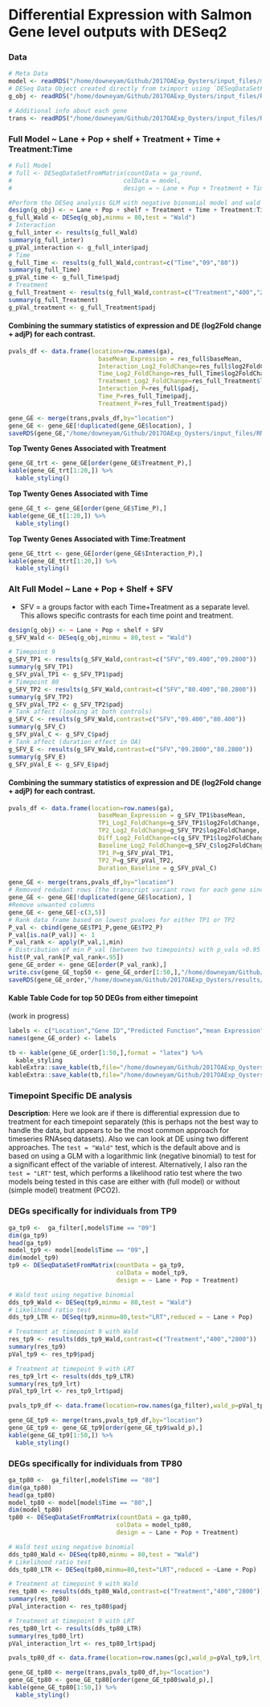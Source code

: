 Differential Expression with Salmon Gene level outputs with DESeq2
================

### **Data**

``` r
# Meta Data
model <- readRDS("/home/downeyam/Github/2017OAExp_Oysters/input_files/meta/metadata_20190718.RData")
# DESeq Data Object created directly from tximport using `DESeqDataSetFromTximport()` function.
g_obj <- readRDS("/home/downeyam/Github/2017OAExp_Oysters/input_files/RNA/salmon_pipeline/run20190610/run20190610_DEobj/geneDESeqDataObj.RData")

# Additional info about each gene
trans <- readRDS("/home/downeyam/Github/2017OAExp_Oysters/input_files/RNA/references/transcriptome_table.RData")
```

### **Full Model** ~ Lane + Pop + shelf + Treatment + Time + Treatment:Time

``` r
# Full Model
# full <- DESeqDataSetFromMatrix(countData = ga_round,
#                               colData = model,
#                               design = ~ Lane + Pop + Treatment + Time + Treatment:Time)

#Perform the DESeq analysis GLM with negative bionomial model and wald test
design(g_obj) <- ~ Lane + Pop + shelf + Treatment + Time + Treatment:Time
g_full_Wald <- DESeq(g_obj,minmu = 80,test = "Wald")
# Interaction
g_full_inter <- results(g_full_Wald)
summary(g_full_inter)
g_pVal_interaction <- g_full_inter$padj
# Time
g_full_Time <- results(g_full_Wald,contrast=c("Time","09","80"))
summary(g_full_Time)
g_pVal_time <- g_full_Time$padj
# Treatment
g_full_Treatment <- results(g_full_Wald,contrast=c("Treatment","400","2800"))
summary(g_full_Treatment)
g_pVal_treatment <- g_full_Treatment$padj
```

#### Combining the summary statistics of expression and DE (log2Fold change + adjP) for each contrast.

``` r
pvals_df <- data.frame(location=row.names(ga),
                         baseMean_Expression = res_full$baseMean,
                         Interaction_Log2_FoldChange=res_full$log2FoldChange,
                         Time_Log2_FoldChange=res_full_Time$log2FoldChange,
                         Treatment_Log2_FoldChange=res_full_Treatment$log2FoldChange,
                         Interaction_P=res_full$padj,
                         Time_P=res_full_Time$padj,
                         Treatment_P=res_full_Treatment$padj)

gene_GE <- merge(trans,pvals_df,by="location")
gene_GE <- gene_GE[!duplicated(gene_GE$location), ]
saveRDS(gene_GE,"/home/downeyam/Github/2017OAExp_Oysters/input_files/RNA/salmon_pipeline/run20190610/gene_full_DESeq2Results.RData")
```

**Top Twenty Genes Associated with Treatment**

``` r
gene_GE_trt <- gene_GE[order(gene_GE$Treatment_P),]
kable(gene_GE_trt[1:20,]) %>%
  kable_styling()
```

**Top Twenty Genes Associated with Time**

``` r
gene_GE_t <- gene_GE[order(gene_GE$Time_P),]
kable(gene_GE_t[1:20,]) %>%
  kable_styling()
```

**Top Twenty Genes Associated with Time:Treatment**

``` r
gene_GE_ttrt <- gene_GE[order(gene_GE$Interaction_P),]
kable(gene_GE_ttrt[1:20,]) %>%
  kable_styling()
```

### **Alt Full Model** ~ Lane + Pop + Shelf + SFV

  - SFV = a groups factor with each Time+Treatment as a separate level.
    This allows specific contrasts for each time point and treatment.

<!-- end list -->

``` r
design(g_obj) <- ~ Lane + Pop + shelf + SFV
g_SFV_Wald <- DESeq(g_obj,minmu = 80,test = "Wald")

# Timepoint 9
g_SFV_TP1 <- results(g_SFV_Wald,contrast=c("SFV","09.400","09.2800"))
summary(g_SFV_TP1)
g_SFV_pVal_TP1 <- g_SFV_TP1$padj
# Timepoint 80
g_SFV_TP2 <- results(g_SFV_Wald,contrast=c("SFV","80.400","80.2800"))
summary(g_SFV_TP2)
g_SFV_pVal_TP2 <- g_SFV_TP2$padj
# Tank affect (looking at both controls)
g_SFV_C <- results(g_SFV_Wald,contrast=c("SFV","09.400","80.400"))
summary(g_SFV_C)
g_SFV_pVal_C <- g_SFV_C$padj
# Tank affect (duration effect in OA)
g_SFV_E <- results(g_SFV_Wald,contrast=c("SFV","09.2800","80.2800"))
summary(g_SFV_E)
g_SFV_pVal_E <- g_SFV_E$padj
```

#### Combining the summary statistics of expression and DE (log2Fold change + adjP) for each contrast.

``` r
pvals_df <- data.frame(location=row.names(ga),
                         baseMean_Expression = g_SFV_TP1$baseMean,
                         TP1_Log2_FoldChange=g_SFV_TP1$log2FoldChange,
                         TP2_Log2_FoldChange=g_SFV_TP2$log2FoldChange,
                         Diff_Log2_FoldChange=c(g_SFV_TP1$log2FoldChange-g_SFV_TP2$log2FoldChange),
                         Baseline_Log2_FoldChange=g_SFV_C$log2FoldChange,
                         TP1_P=g_SFV_pVal_TP1,
                         TP2_P=g_SFV_pVal_TP2,
                         Duration_Baseline = g_SFV_pVal_C)

gene_GE <- merge(trans,pvals_df,by="location")
# Removed redudant rows (the transcript variant rows for each gene since this is gene level analysis)
gene_GE <- gene_GE[!duplicated(gene_GE$location), ]
#Remove unwanted columns
gene_GE <- gene_GE[-c(3,5)]
# Rank data frame based on lowest pvalues for either TP1 or TP2
P_val <- cbind(gene_GE$TP1_P,gene_GE$TP2_P) 
P_val[is.na(P_val)] <- 1
P_val_rank <- apply(P_val,1,min)
# Distribution of min P_val (between two timepoints) with p_vals >0.95 removed (most of them)
hist(P_val_rank[P_val_rank<.95])
gene_GE_order <- gene_GE[order(P_val_rank),]
write.csv(gene_GE_top50 <- gene_GE_order[1:50,],"/home/downeyam/Github/2017OAExp_Oysters/results/Salmon_Gene/run20190610_geneList_DESeq2Results_top50.csv")
saveRDS(gene_GE_order,"/home/downeyam/Github/2017OAExp_Oysters/results/Salmon_Gene/run20190610_geneList_DESeq2Results.RData")
```

#### Kable Table Code for top 50 DEGs from either timepoint

(work in
progress)

``` r
labels <- c("Location","Gene ID","Predicted Function","mean Expression","Day 09 : Treatment FoldChange (log2)","Day 80 : Treatment FoldChange (log2)","Baseline FoldChange (log2)","Day 80 P","Day 09 P","Baseline P")
names(gene_GE_order) <- labels

tb <- kable(gene_GE_order[1:50,],format = "latex") %>%
  kable_styling
kableExtra::save_kable(tb,file="/home/downeyam/Github/2017OAExp_Oysters/notebook/img/output2.html")
kableExtra::save_kable(tb,file="/home/downeyam/Github/2017OAExp_Oysters/notebook/img/output2.pdf")
```

### Timepoint Specific DE analysis

**Description**: Here we look are if there is differential expression
due to treatment for each timepoint separately (this is perhaps not the
best way to handle the data, but appears to be the most common approach
for timeseries RNAseq datasets). Also we can look at DE using two
different approaches. The `test = "Wald"` test, which is the default
above and is based on using a GLM with a logarithmic link (negative
binomial) to test for a significant effect of the variable of interest.
Alternatively, I also ran the `test = "LRT"` test, which performs a
likelihood ratio test where the two models being tested in this case are
either with (full model) or without (simple model) treatment (PCO2).

### DEGs specifically for individuals from **TP9**

``` r
ga_tp9 <-  ga_filter[,model$Time == "09"]
dim(ga_tp9)
head(ga_tp9)
model_tp9 <- model[model$Time == "09",]
dim(model_tp9)
tp9 <- DESeqDataSetFromMatrix(countData = ga_tp9,
                              colData = model_tp9,
                              design = ~ Lane + Pop + Treatment)

# Wald test using negative binomial
dds_tp9_Wald <- DESeq(tp9,minmu = 80,test = "Wald")
# Likelihood ratio test
dds_tp9_LTR <- DESeq(tp9,minmu=80,test="LRT",reduced = ~ Lane + Pop)

# Treatment at timepoint 9 with Wald
res_tp9 <- results(dds_tp9_Wald,contrast=c("Treatment","400","2800"))
summary(res_tp9)
pVal_tp9 <- res_tp9$padj

# Treatment at timepoint 9 with LRT
res_tp9_lrt <- results(dds_tp9_LTR)
summary(res_tp9_lrt)
pVal_tp9_lrt <- res_tp9_lrt$padj

pvals_tp9_df <- data.frame(location=row.names(ga_filter),wald_p=pVal_tp9,lrt_p=pVal_tp9_lrt)

gene_GE_tp9 <- merge(trans,pvals_tp9_df,by="location")
gene_GE_tp9 <- gene_GE_tp9[order(gene_GE_tp9$wald_p),]
kable(gene_GE_tp9[1:50,]) %>%
  kable_styling()
```

### DEGs specifically for individuals from **TP80**

``` r
ga_tp80 <-  ga_filter[,model$Time == "80"]
dim(ga_tp80)
head(ga_tp80)
model_tp80 <- model[model$Time == "80",]
dim(model_tp80)
tp80 <- DESeqDataSetFromMatrix(countData = ga_tp80,
                              colData = model_tp80,
                              design = ~ Lane + Pop + Treatment)

# Wald test using negative binomial
dds_tp80_Wald <- DESeq(tp80,minmu = 80,test = "Wald")
# Likelihood ratio test
dds_tp80_LTR <- DESeq(tp80,minmu=80,test="LRT",reduced = ~Lane + Pop)

# Treatment at timepoint 9 with Wald
res_tp80 <- results(dds_tp80_Wald,contrast=c("Treatment","400","2800"))
summary(res_tp80)
pVal_interaction <- res_tp80$padj

# Treatment at timepoint 9 with LRT
res_tp80_lrt <- results(dds_tp80_LTR)
summary(res_tp80_lrt)
pVal_interaction_lrt <- res_tp80_lrt$padj

pvals_tp80_df <- data.frame(location=row.names(gc),wald_p=pVal_tp9,lrt_p=pVal_tp9_lrt)

gene_GE_tp80 <- merge(trans,pvals_tp80_df,by="location")
gene_GE_tp80 <- gene_GE_tp80[order(gene_GE_tp80$wald_p),]
kable(gene_GE_tp80[1:50,]) %>%
  kable_styling()
```
